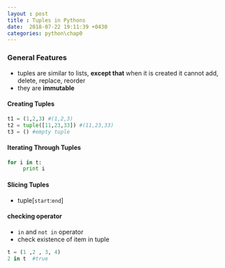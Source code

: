 ```yaml
---
layout : post
title : Tuples in Pythons
date:  2018-07-22 19:11:39 +0430
categories: python\chap0
---
```


### General Features
- tuples are similar to lists, **except that** when it is created it cannot add, delete, replace, reorder
- they are **immutable**

#### Creating Tuples
```python
t1 = (1,2,3) #(1,2,3)
t2 = tuple([11,23,33]) #(11,23,33)
t3 = () #empty tuple
```
#### Iterating Through Tuples
```python
for i in t:
	 print i
```
#### Slicing Tuples
- tuple[`start`:`end`]

#### checking operator
- `in` and `not in` operator 
 -  check existence of item in tuple
 ```python
 t = (1 ,2 , 3, 4)
 2 in t  #true
 ```


